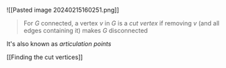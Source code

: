 ![[Pasted image 20240215160251.png]]

> For $G$ connected, a vertex $v$ in $G$ is a *cut vertex* if removing $v$ (and all edges containing it) makes $G$ disconnected 

It's also known as *articulation points*

[[Finding the cut vertices]]